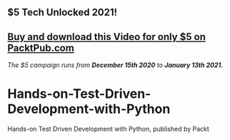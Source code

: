 ## $5 Tech Unlocked 2021!
[Buy and download this Video for only $5 on PacktPub.com](https://www.packtpub.com/product/hands-on-test-driven-development-with-python-video/9781789138313)
-----
*The $5 campaign         runs from __December 15th 2020__ to __January 13th 2021.__*

# Hands-on-Test-Driven-Development-with-Python
Hands-on Test Driven Development with Python, published by Packt
